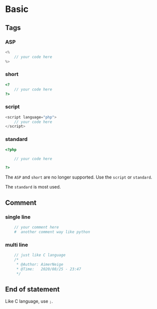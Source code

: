 # Basic

## Tags

### ASP

```php
<%
    // your code here
%>
```

### short

```php
<?
    // your code here
?>
```

### script

```php
<script language="php">
    // your code here
</script>
```

### standard

```php
<?php

    // your code here

?>
```

The `ASP` and `short` are no longer supported. Use the `script` or `standard`.

The `standard` is most used.

## Comment

### single line

```php
    // your comment here
    #  another comment way like python
```

### multi line

```php
    // just like C language
    /*
     * @Author: AimerNeige
     * @Time:   2020/08/25 - 23:47
     */
```

## End of statement

Like C language, use `;`.
